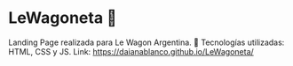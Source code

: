 # LeWagoneta 🦄
Landing Page realizada para Le Wagon Argentina.
🚀 Tecnologías utilizadas: HTML, CSS y JS.
Link: https://daianablanco.github.io/LeWagoneta/
